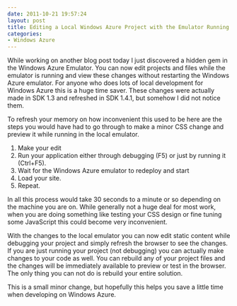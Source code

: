```yaml
---
date: 2011-10-21 19:57:24
layout: post
title: Editing a Local Windows Azure Project with the Emulator Running
categories:
- Windows Azure
---
```


While working on another blog post today I just discovered a hidden gem in the Windows Azure Emulator. You can now edit projects and files while the emulator is running and view these changes without restarting the Windows Azure emulator. For anyone who does lots of local development for Windows Azure this is a huge time saver. These changes were actually made in SDK 1.3 and refreshed in SDK 1.4.1, but somehow I did not notice them.

To refresh your memory on how inconvenient this used to be here are the steps you would have had to go through to make a minor CSS change and preview it while running in the local emulator.

  1. Make your edit
  2. Run your application either through debugging (F5) or just by running it (Ctrl+F5).
  3. Wait for the Windows Azure emulator to redeploy and start
  4. Load your site.
  5. Repeat.

In all this process would take 30 seconds to a minute or so depending on the machine you are on. While generally not a huge deal for most work, when you are doing something like testing your CSS design or fine tuning some JavaScript this could become very inconvenient.

With the changes to the local emulator you can now edit static content while debugging your project and simply refresh the browser to see the changes. If you are just running your project (not debugging) you can actually make changes to your code as well. You can rebuild any of your project files and the changes will be immediately available to preview or test in the browser. The only thing you can not do is rebuild your entire solution.

This is a small minor change, but hopefully this helps you save a little time when developing on Windows Azure.
